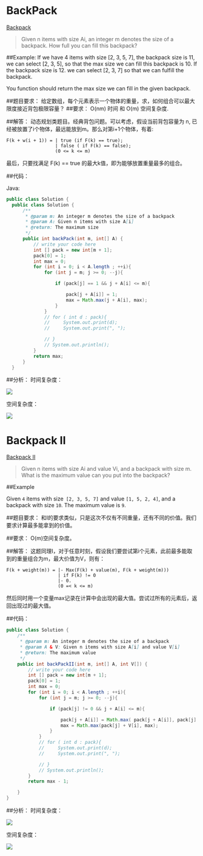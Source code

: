 # BackPack
[Backpack](https://leetcode.com/problems/backpack/)


>Given n items with size Ai, an integer m denotes the size of a backpack. How full you can fill this backpack?
>
##Example:
If we have 4 items with size [2, 3, 5, 7], the backpack size is 11, we can select [2, 3, 5], so that the max size we can fill this backpack is 10. If the backpack size is 12. we can select [2, 3, 7] so that we can fulfill the backpack.
>
You function should return the max size we can fill in the given backpack.


##题目要求：
给定数组，每个元素表示一个物体的重量，求，如何组合可以最大限度接近背包极限容量？
##要求：
O(nm) 时间 和 O(m) 空间复杂度.

##解答：
动态规划类题目。经典背包问题。可以考虑，假设当前背包容量为 n, 已经被放置了i个物体，最远能放到m。那么对第i+1个物体，有着:
```
F(k + w(i + 1)) = | true (if F(k) == true);
                  | false ( if F(k) == false);
                  (0 <= k <= m)
```
最后，只要找满足 F(k) == true 的最大k值，即为能够放置重量最多的组合。


##代码：

Java:
```Java
public class Solution {
  public class Solution {
      /**
       * @param m: An integer m denotes the size of a backpack
       * @param A: Given n items with size A[i]
       * @return: The maximum size
       */
      public int backPack(int m, int[] A) {
          // write your code here
          int [] pack = new int[m + 1];
          pack[0] = 1;
          int max = 0;
          for (int i = 0; i < A.length ; ++i){
              for (int j = m; j >= 0; --j){

                  if (pack[j] == 1 && j + A[i] <= m){

                      pack[j + A[i]] = 1;
                      max = Math.max(j + A[i], max);
                  }
              }
              // for ( int d : pack){
              //     System.out.print(d);
              //     System.out.print(", ");

              // }
              // System.out.println();
          }
          return max;
      }
  }
```
##分析：
时间复杂度：

<img src="http://chart.googleapis.com/chart?cht=tx&amp;chl=\Large O(n * m) " style="border:none;">

空间复杂度：

<img src="http://chart.googleapis.com/chart?cht=tx&amp;chl=\Large O(m) " style="border:none;">

# Backpack II
[Backpack II](http://www.lintcode.com/en/problem/backpack-ii/)

>Given n items with size Ai and value Vi, and a backpack with size m. What is the maximum value can you put into the backpack?
>
##Example
>
Given ```4``` items with size``` [2, 3, 5, 7]``` and value ```[1, 5, 2, 4]```, and a backpack with size ```10```. The maximum value is ```9```.

##题目要求：
和I的要求类似，只是这次不仅有不同重量，还有不同的价值。我们要求计算最多能拿到的价值。

##要求：
O(m)空间复杂度。

##解答：
这题同理I，对于任意时刻，假设我们要尝试第i个元素，此前最多能取到的重量组合为m，最大价值为V，则有：
```
F(k + weight(m)) = |- Max(F(k) + value(m), F(k + weight(m)))
                   | if F(k) != 0
                   |- 0.
                   (0 =< k <= m)
```
然后同时用一个变量max记录在计算中会出现的最大值。尝试过所有的元素后，返回出现过的最大值。

##代码：

```Java
public class Solution {
    /**
     * @param m: An integer m denotes the size of a backpack
     * @param A & V: Given n items with size A[i] and value V[i]
     * @return: The maximum value
     */
    public int backPackII(int m, int[] A, int V[]) {
        // write your code here
        int [] pack = new int[m + 1];
        pack[0] = 1;
        int max = 0;
        for (int i = 0; i < A.length ; ++i){
            for (int j = m; j >= 0; --j){

                if (pack[j] != 0 && j + A[i] <= m){

                    pack[j + A[i]] = Math.max( pack[j + A[i]], pack[j] + V[i]);
                    max = Math.max(pack[j] + V[i], max);
                }
            }
            // for ( int d : pack){
            //     System.out.print(d);
            //     System.out.print(", ");

            // }
            // System.out.println();
        }
        return max - 1;

    }
}
```

##分析：
时间复杂度：

<img src="http://chart.googleapis.com/chart?cht=tx&amp;chl=\Large O(nm) " style="border:none;">

空间复杂度：

<img src="http://chart.googleapis.com/chart?cht=tx&amp;chl=\Large O(m) " style="border:none;">
